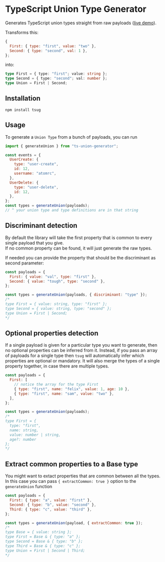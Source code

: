# TypeScript Union Type Generator

Generates TypeScript union types straight from raw payloads ([live demo](https://blog.atomrc.dev/typescript-union-generator/)).

Transforms this:

```js
{
  First: { type: "first", value: "two" },
  Second: { type: "second", val: 1 },
};
```

into:

```ts
type First = { type: "first"; value: string };
type Second = { type: "second"; val: number };
type Union = First | Second;
```

## Installation

```
npm install tsug
```

## Usage

To generate a `Union Type` from a bunch of payloads, you can run

```js
import { generateUnion } from "ts-union-generator";

const events = {
  UserCreate: {
    type: "user-create",
    id: 12,
    username: "atomrc",
  },
  UserDelete: {
    type: "user-delete",
    id: 12,
  },
};
const types = generateUnion(payloads);
// ^ your union type and type definitions are in that string
```

## Discriminant detection

By default the library will take the first property that is common to every single payload that you give.  
If no common property can be found, it will just generate the raw types.

If needed you can provide the property that should be the discriminant as second parameter:

```js
const payloads = {
  First: { value: "val", type: "first" },
  Second: { value: "tough", type: "second" },
};

const types = generateUnion(payloads, { discriminant: "type" });
/*
type First = { value: string, type: "first" };
type Second = { value: string, type: "second" };
type Union = First | Second;
*/
```

## Optional properties detection

If a single payload is given for a particular type you want to generate, then no optional properties can be inferred from it.
Instead, if you pass an array of payloads for a single type then `tsug` will automatically infer which properties are optional or mandatory. 
It will also merge the types of a single property together, in case there are multiple types. 

```js
const payloads = {
  First: [
    // notice the array for the type First
    { type: "first", name: "felix", value: 1, age: 10 },
    { type: "first", name: "sam", value: "two" },
  ],
};

const types = generateUnion(payloads);
/*
type First = {
  type: "first",
  name: string,
  value: number | string,
  age?: number
};
*/
```

## Extract common properties to a Base type

You might want to extact properties that are common between all the types. In this case you can pass `{ extractCommon: true }` option to the `generateUnion` function

```js
const payloads = {
  First: { type: "a", value: "first" },
  Second: { type: "b", value: "second" },
  Third: { type: "c", value: "third" },
};

const types = generateUnion(payload, { extractCommon: true });
/*
type Base = { value: string };
type First = Base & { type: "a" };
type Second = Base & { type: "b" };
type Third = Base & { type: "c" };
type Union = First | Second | Third;
*/
```
